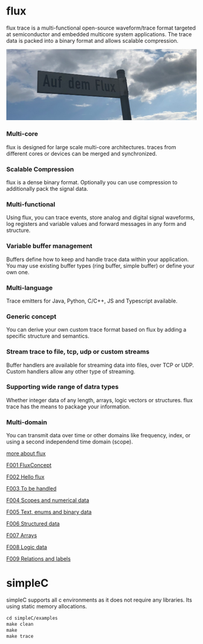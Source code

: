 # flux
flux trace is a multi-functional open-source waveform/trace format targeted at semiconductor and embedded multicore system applications. The trace data is packed into a binary format and allows scalable compression. 

![flux](aufdemflux.png)

### Multi-core
flux is designed for large scale multi-core architectures. traces from different cores or devices can be merged and synchronized.

### Scalable Compression
flux is a dense binary format. Optionally you can use compression to additionally pack the signal data.

### Multi-functional
Using flux, you can trace events, store analog and digital signal waveforms, log registers and variable values and forward messages in any form and structure.

### Variable buffer management
Buffers define how to keep and handle trace data within your application. You may use existing buffer types (ring buffer, simple buffer) or define your own one.

### Multi-language
Trace emitters for Java, Python, C/C++, JS and Typescript available.

### Generic concept

You can derive your own custom trace format based on flux by adding a specific structure and semantics.

### Stream trace to file, tcp, udp or custom streams

Buffer handlers are available for streaming data into files, over TCP or UDP. Custom handlers allow any other type of streaming.

### Supporting wide range of datra types

Whether integer data of any length, arrays, logic vectors or structures. flux trace has the means to package your information.

### Multi-domain

You can transmit data over time or other domains like frequency, index, or using a second independend time domain (scope).


[more about flux](https://toem.de/index.php/products/flux-trace)

[F001 FluxConcept](https://toem.de/index.php/resources/all-documents/187-fluxconcept)

[F002 Hello flux](https://toem.de/index.php/resources/all-documents/189-hello-flux)

[F003 To be handled](https://toem.de/index.php/resources/all-documents/190-to-be-handled)

[F004 Scopes and numerical data](https://toem.de/index.php/resources/all-documents/191-scopes-and-numeric-data)

[F005 Text, enums and binary data](https://toem.de/index.php/resources/all-documents/192-text-enumeration-and-binary-data)

[F006 Structured data](https://toem.de/index.php/resources/all-documents/193-structured-data)

[F007 Arrays](https://toem.de/index.php/resources/all-documents/194-flux-arrays)

[F008 Logic data](https://toem.de/index.php/resources/all-documents/195-logic-data)

[F009 Relations and labels](https://toem.de/index.php/resources/all-documents/196-relations-and-labels)



# simpleC
simpleC supports all c environments as it does not require any libraries. Its using static memory allocations.

    cd simpleC/examples
    make clean
    make
    make trace

